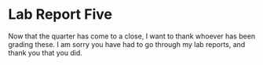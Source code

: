 # Lab Report Five 
Now that the quarter has come to a close, I want to thank whoever has been grading these. I am sorry you have had to go through my lab reports, and thank you that you did. 
